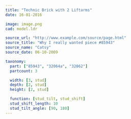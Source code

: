 ```yaml
---
title: "Technic Brick with 2 Liftarms"
date: 16-01-2016

image: image.png
cad: model.ldr

source_url: "http://www.example.com/source/page.html"
source_title: "Why I really wanted piece #85943"
source_name: "Catsy"
source_date: 06-10-2009

taxonomy:
  part: ["85943", "32064a", "32062"]
  partcount: 3

  width: [3, stud]
  depth: [2, stud]
  height: [2, stud]

  function: [stud_tilt, stud_shift]
  stud_shift_length: 10
  stud_tilt_angle: [90, 180]
---
```

